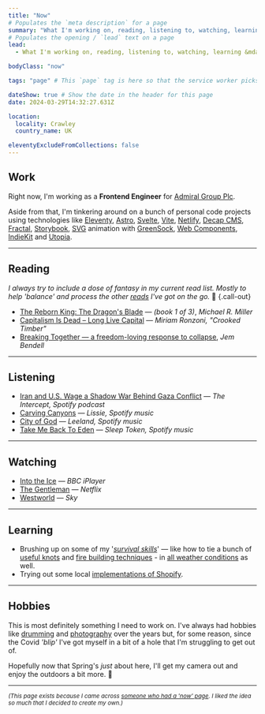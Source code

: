 ```yaml
---
title: "Now"
# Populates the `meta description` for a page
summary: "What I'm working on, reading, listening to, watching, learning, and some hobbies I'm enjoying at the moment."
# Populates the opening / `lead` text on a page
lead:
  - What I'm working on, reading, listening to, watching, learning &mdash; and some hobbies I'm enjoying at the moment.

bodyClass: "now"

tags: "page" # This `page` tag is here so that the service worker picks them up. These pages are picked up in the `mainnav` or `footernav` loops

dateShow: true # Show the date in the header for this page
date: 2024-03-29T14:32:27.631Z

location:
  locality: Crawley
  country_name: UK

eleventyExcludeFromCollections: false
---
```


## Work

Right now, I'm working as a **Frontend Engineer** for [Admiral Group Plc](https://www.admiralgroup.co.uk/).

Aside from that, I'm tinkering around on a bunch of personal code projects using technologies like [Eleventy](https://www.11ty.io/), [Astro](https://astro.build/), [Svelte](https://svelte.dev/), [Vite](https://vitejs.dev/), [Netlify](https://www.netlify.com/), [Decap CMS](https://decapcms.org/), [Fractal](https://fractal.build/), [Storybook](https://storybook.js.org/), [SVG](https://developer.mozilla.org/en-US/docs/Web/SVG) animation with [GreenSock](https://greensock.com/), [Web Components](https://developer.mozilla.org/en-US/docs/Web/Web_Components), [IndieKit](https://getindiekit.com/) and [Utopia](https://utopia.fyi/).

---

## Reading

*I always try to include a dose of fantasy in my current read list. Mostly to help 'balance' and process the other [reads](/reading) I've got on the go.* 😬 {.call-out}

* [The Reborn King: The Dragon's Blade](https://www.michaelrmiller.co.uk/therebornking) &mdash; *(book 1 of 3)*, *Michael R. Miller*
* [Capitalism Is Dead – Long Live Capital](https://crookedtimber.org/2024/03/25/capitalism-is-dead-long-live-capital/) &mdash; *Miriam Ronzoni, "Crooked Timber"*
* [Breaking Together &mdash; a freedom-loving response to collapse](https://jembendell.com/2023/04/08/breaking-together-a-freedom-loving-response-to-collapse/), *Jem Bendell*

---

## Listening

* [Iran and U.S. Wage a Shadow War Behind Gaza Conflict](https://open.spotify.com/episode/1LX5IG1NzLQFsPrlIK7BN7?si=317e5c1d8a004b9b) &mdash; *The Intercept, Spotify podcast*
* [Carving Canyons](https://open.spotify.com/album/1Zm0ejBiODh0THwGjkuv8m?si=0OU4FG1tRxShWO1D1ifmqA) &mdash; *Lissie, Spotify music*
* [City of God](https://open.spotify.com/album/6lmCotcDwtqlZskmdwBBau?si=t66Ve_aRSwOeyJCNbJA1nA) &mdash; *Leeland, Spotify music*
* [Take Me Back To Eden](https://open.spotify.com/album/1gjugH97doz3HktiEjx2vY?si=YKYifnuXSE23ytZ8Awg4-Q) &mdash; *Sleep Token, Spotify music*

---

## Watching

* [Into the Ice](https://www.bbc.co.uk/iplayer/episode/m001d7j2/into-the-ice) &mdash; *BBC iPlayer*
* [The Gentleman](https://www.imdb.com/title/tt13210838/) &mdash; *Netflix*
* [Westworld](https://www.imdb.com/title/tt0475784/) &mdash; *Sky*

---

## Learning

* Brushing up on some of my '*[survival skills](https://youtu.be/BFheNvvJGoQ)*' &mdash; like how to tie a bunch of [useful knots](https://youtu.be/kA48yzKYp3Q) and [fire building techniques](https://youtu.be/7v4twfXG2uY) - in [all weather conditions](https://youtu.be/QiYlEyvDbco) as well.
* Trying out some local [implementations of Shopify](https://youtu.be/WY9q2PVd2q4).

---

## Hobbies

This is most definitely something I need to work on. I've always had hobbies like [drumming](/photos/2016-11-22/photo_201611222058) and [photography](/photos) over the years but, for some reason, since the Covid *'blip'* I've got myself in a bit of a hole that I'm struggling to get out of.

Hopefully now that Spring's *just* about here, I'll get my camera out and enjoy the outdoors a bit more. 🙂

---

<small>*(This page exists because I came across [someone who had a 'now' page](https://nownownow.com/). I liked the idea so much that I decided to create my own.)*</small>
